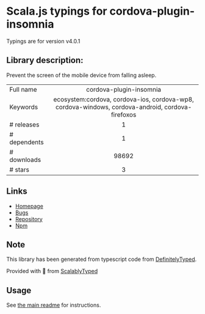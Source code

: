 
# Scala.js typings for cordova-plugin-insomnia

Typings are for version v4.0.1

## Library description:
Prevent the screen of the mobile device from falling asleep.

|                    |                 |
| ------------------ | :-------------: |
| Full name          | cordova-plugin-insomnia |
| Keywords           | ecosystem:cordova, cordova-ios, cordova-wp8, cordova-windows, cordova-android, cordova-firefoxos |
| # releases         | 1 |
| # dependents       | 1 |
| # downloads        | 98692 |
| # stars            | 3 |

## Links
- [Homepage](https://github.com/EddyVerbruggen/Insomnia-PhoneGap-Plugin#readme)
- [Bugs](https://github.com/EddyVerbruggen/Insomnia-PhoneGap-Plugin/issues)
- [Repository](https://github.com/EddyVerbruggen/Insomnia-PhoneGap-Plugin)
- [Npm](https://www.npmjs.com/package/cordova-plugin-insomnia)
    


## Note
This library has been generated from typescript code from [DefinitelyTyped](https://definitelytyped.org).

Provided with :purple_heart: from [ScalablyTyped](https://github.com/oyvindberg/ScalablyTyped)

## Usage
See [the main readme](../../readme.md) for instructions.


